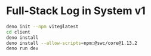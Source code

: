 # Full-Stack Log in System v1

```bash
deno init --npm vite@latest
cd client
deno install
deno install --allow-scripts=npm:@swc/core@1.13.2
deno run dev
```